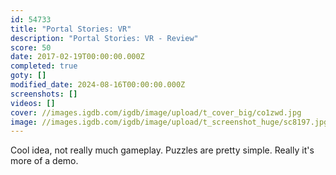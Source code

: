 ```yaml
---
id: 54733
title: "Portal Stories: VR"
description: "Portal Stories: VR - Review"
score: 50
date: 2017-02-19T00:00:00.000Z
completed: true
goty: []
modified_date: 2024-08-16T00:00:00.000Z
screenshots: []
videos: []
cover: //images.igdb.com/igdb/image/upload/t_cover_big/co1zwd.jpg
image: //images.igdb.com/igdb/image/upload/t_screenshot_huge/sc8197.jpg
---
```

Cool idea, not really much gameplay. Puzzles are pretty simple. Really it's more of a demo.